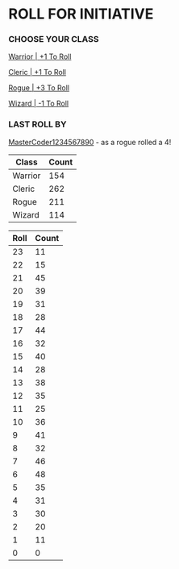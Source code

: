 # ROLL FOR INITIATIVE
### CHOOSE YOUR CLASS

[Warrior | +1 To Roll](https://github.com/benjaminsampica/benjaminsampica/issues/new?title=roll%7Cwarrior&body=Just+click+%27Submit+new+issue%27.)

[Cleric | +1 To Roll](https://github.com/benjaminsampica/benjaminsampica/issues/new?title=roll%7Ccleric&body=Just+click+%27Submit+new+issue%27.)

[Rogue | +3 To Roll](https://github.com/benjaminsampica/benjaminsampica/issues/new?title=roll%7Crogue&body=Just+click+%27Submit+new+issue%27.)

[Wizard | -1 To Roll](https://github.com/benjaminsampica/benjaminsampica/issues/new?title=roll%7Cwizard&body=Just+click+%27Submit+new+issue%27.)
### LAST ROLL BY
[MasterCoder1234567890](https://www.github.com/MasterCoder1234567890) - as a rogue rolled a 4!

|Class|Count|
|-|-|
|Warrior|154|
|Cleric|262|
|Rogue|211|
|Wizard|114|

|Roll|Count|
|-|-|
|23|11
|22|15
|21|45
|20|39
|19|31
|18|28
|17|44
|16|32
|15|40
|14|28
|13|38
|12|35
|11|25
|10|36
|9|41
|8|32
|7|46
|6|48
|5|35
|4|31
|3|30
|2|20
|1|11
|0|0
